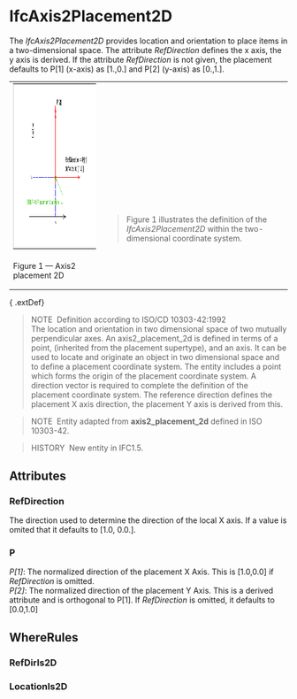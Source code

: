 # IfcAxis2Placement2D

The _IfcAxis2Placement2D_ provides location and orientation to place items in a two-dimensional space. The attribute _RefDirection_ defines the x axis, the y axis is derived. If the attribute _RefDirection_ is not given, the placement defaults to P[1] (x-axis) as [1.,0.] and P[2] (y-axis) as [0.,1.].

<table>
      <tr>
        <td>
          <img src="../../../../figures/ifcaxis2placement2d-layout1.gif" alt="axis2 placement 2D" width="400" height="300" border="0">
        </td>
        <td style="vertical-align:bottom">
          <blockquote class="note">
            Figure 1 illustrates the definition of the
            <em>IfcAxis2Placement2D</em> within the two-dimensional
            coordinate system.
          </blockquote>
        </td>
      </tr>
      <tr>
        <td>
          <p class="figure">Figure 1 &mdash; Axis2 placement 2D</p>
        </td>
        <td>
          &nbsp;
        </td>
      </tr>
    </table>

{ .extDef}
> NOTE&nbsp; Definition according to ISO/CD 10303-42:1992  
> The location and orientation in two dimensional space of two mutually perpendicular axes. An axis2_placement_2d is defined in terms of a point, (inherited from the placement supertype), and an axis. It can be used to locate and originate an object in two dimensional space and to define a placement coordinate system. The entity includes a point which forms the origin of the placement coordinate system. A direction vector is required to complete the definition of the placement coordinate system. The reference direction defines the placement X axis direction, the placement Y axis is derived from this.

> NOTE&nbsp; Entity adapted from **axis2_placement_2d** defined in ISO 10303-42.

> HISTORY&nbsp; New entity in IFC1.5.

## Attributes

### RefDirection
The direction used to determine the direction of the local X axis. If a value is omited that it defaults to [1.0, 0.0.].

### P
_P[1]_: The normalized direction of the placement X Axis. This is [1.0,0.0] if _RefDirection_ is omitted.  
_P[2]_: The normalized direction of the placement Y Axis. This is a derived attribute and is orthogonal to P[1]. If _RefDirection_ is omitted, it defaults to [0.0,1.0]

## WhereRules

### RefDirIs2D


### LocationIs2D

